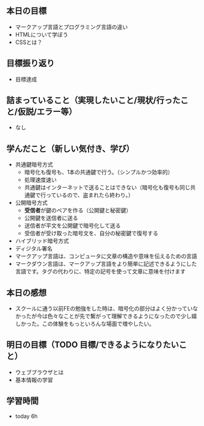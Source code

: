 ## 本日の目標
- マークアップ言語とプログラミング言語の違い
- HTMLについて学ぼう
- CSSとは？

## 目標振り返り
- 目標達成

## 詰まっていること（実現したいこと/現状/行ったこと/仮説/エラー等）
- なし

## 学んだこと（新しい気付き、学び）
- 共通鍵暗号方式
  - 暗号化も復号も、1本の共通鍵で行う。（シンプルかつ効率的）
  - 処理速度速い
  - 共通鍵はインターネットで送ることはできない（暗号化も復号も同じ共通鍵で行っているので、盗まれたら終わり。）
- 公開暗号方式
  - **受信者**が鍵のペアを作る（公開鍵と秘密鍵）
  - 公開鍵を送信者に送る
  - 送信者が平文を公開鍵で暗号化して送る
  - 受信者が受け取った暗号文を、自分の秘密鍵で復号する
- ハイブリッド暗号方式
- ディジタル署名
- マークアップ言語は、コンピュータに文章の構造や意味を伝えるための言語
- マークダウン言語は、マークアップ言語をより簡単に記述できるようにした言語です。タグの代わりに、特定の記号を使って文章に意味を付けます

## 本日の感想
- スクールに通う以前FEの勉強をした時は、暗号化の部分はよく分かっていなかったが今は色々なことが先で繋がって理解できるようになったので少し嬉しかった。この体験をもっといろんな場面で増やしたい。

## 明日の目標（TODO 目標/できるようになりたいこと）
- ウェブブラウザとは
- 基本情報の学習

## 学習時間
- today 6h

